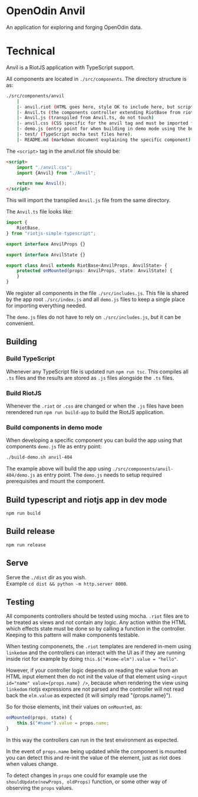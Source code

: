 # OpenOdin Anvil

An application for exploring and forging OpenOdin data.

# Technical
Anvil is a RiotJS application with TypeScript support.

All components are located in `./src/components`. The directory structure is as:  

```sh
./src/components/anvil
    |
    |- anvil.riot (HTML goes here, style OK to include here, but script should only be two-three lines, see below)
    |- Anvil.ts (the components controller extending RiotBase from riotjs-simple-typescript)
    |- Anvil.js (transpiled from Anvil.ts, do not touch)
    |- anvil.css (CSS specific for the anvil tag and must be imported from the .riot file)
    |- demo.js (entry point for when building in demo mode using the build-demo.sh script
    |- test/ (TypeScript mocha test files here).
    |- README.md (markdown document explaining the specific component)
```

The `<script>` tag in the anvil.riot file should be:  

```html
<script>
    import "./anvil.css";
    import {Anvil} from "./Anvil";

    return new Anvil();
</script>
```

This will import the transpiled `Anvil.js` file from the same directory.

The `Anvil.ts` file looks like:  

```ts
import {
    RiotBase,
} from "riotjs-simple-typescript";

export interface AnvilProps {}

export interface AnvilState {}

export class Anvil extends RiotBase<AnvilProps, AnvilState> {
    protected onMounted(props: AnvilProps, state: AnvilState) {
    }
}
```

We register all components in the file `./src/includes.js`. This file is shared by the app root `./src/index.js` and all `demo.js` files to keep a single place for importing everything needed.

The `demo.js` files do not have to rely on `./src/includes.js`, but it can be convenient.

## Building

### Build TypeScript
Whenever any TypeScript file is updated run `npm run tsc`. This compiles all `.ts` files and the results are stored as `.js` files alongside the `.ts` files.

### Build RiotJS
Whenever the `.riot` or `.css` are changed or when the `.js` files have been rerendered run `npm run build-app` to build the RiotJS application.

### Build components in demo mode

When developing a specific component you can build the app using that components `demo.js` file as entry point:  

```sh
./build-demo.sh anvil-404
```

The example above will build the app using `./src/components/anvil-404/demo.js` as entry point. The `demo.js` needs to setup required prerequisites and mount the component.

## Build typescript and riotjs app in dev mode

`npm run build`

## Build release

`npm run release`

## Serve
Serve the `./dist` dir as you wish.  
Example `cd dist && python -m http.server 8000`.

## Testing
All components controllers should be tested using mocha.
`.riot` files are to be treated as views and not contain any logic. Any action within the HTML
which effects state must be done so by calling a function in the controller. Keeping to this pattern
will make components testable.

When testing componenets, the `.riot` templates are rendered in-mem using `linkedom` and the controllers can interact with the UI as if they are running inside riot for example by doing `this.$("#some-elm").value = "hello"`.

However, if your controller logic depends on reading the value from an HTML input element then do not init the value of that element using `<input id="name" value={props.name} />`, because when rendering the view using `linkedom` riotjs expressions are not parsed and the controller will not read back the `elm.value` as expected (it will simply read "{props.name}").

So for those elements, init their values on `onMounted`, as:  

```js
onMounted(props, state) {
    this.$("#name").value = props.name;
}
```

In this way the controllers can run in the test environment as expected.

In the event of `props.name` being updated while the component is mounted you can detect this and re-init the value of the element, just as riot does when values change.

To detect changes in `props` one could for example use the `shouldUpdate(newProps, oldProps)` function, or some other way of observing the `props` values.
